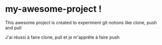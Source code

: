 # my-awesome-project !

This awesome project is created to experiment git notions like clone, push and pull

J'ai réussi à faire clone, pull et je m'apprête à faire push
